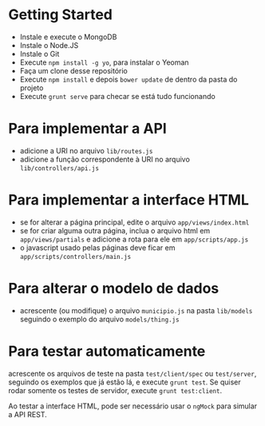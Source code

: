 Getting Started
===

 - Instale e execute o MongoDB
 - Instale o Node.JS
 - Instale o Git
 - Execute `npm install -g yo`, para instalar o Yeoman
 - Faça um clone desse repositório
 - Execute `npm install` e depois `bower update` de dentro da pasta do projeto
 - Execute `grunt serve` para checar se está tudo funcionando

Para implementar a API
===

 - adicione a URI no arquivo `lib/routes.js`
 - adicione a função correspondente à URI no arquivo `lib/controllers/api.js`

Para implementar a interface HTML
===

 - se for alterar a página principal, edite o arquivo `app/views/index.html`
 - se for criar alguma outra página, inclua o arquivo html em `app/views/partials` e adicione a rota para ele em `app/scripts/app.js`
 - o javascript usado pelas páginas deve ficar em `app/scripts/controllers/main.js`

Para alterar o modelo de dados
===

 - acrescente (ou modifique) o arquivo `municipio.js` na pasta `lib/models` seguindo o exemplo do arquivo `models/thing.js`

Para testar automaticamente
===
 
acrescente os arquivos de teste na pasta `test/client/spec` ou `test/server`, seguindo os exemplos que já estão lá, e execute `grunt test`. Se quiser rodar somente os testes de servidor, execute `grunt test:client`.

Ao testar a interface HTML, pode ser necessário usar o `ngMock` para simular a API REST.